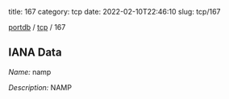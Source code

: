 title: 167
category: tcp
date: 2022-02-10T22:46:10
slug: tcp/167

[portdb](/) / [tcp](/category/tcp.html) / 167


## IANA Data

_Name:_ namp

_Description:_ NAMP

